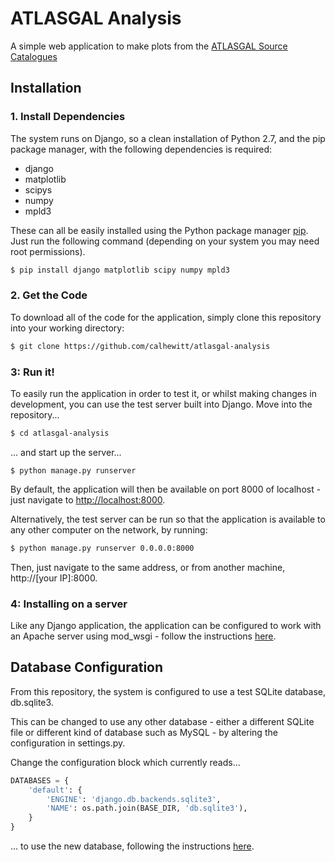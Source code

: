# ATLASGAL Analysis

A simple web application to make plots from the [ATLASGAL Source Catalogues](http://atlasgal.mpifr-bonn.mpg.de/cgi-bin/ATLASGAL_DATABASE.cgi)

## Installation

### 1. Install Dependencies

The system runs on Django, so a clean installation of Python 2.7, and the pip package manager, with the following dependencies is required:

- django
- matplotlib
- scipys
- numpy
- mpld3

These can all be easily installed using the Python package manager [pip](https://pip.pypa.io/en/stable/installing/). Just run the following command (depending on your system you may need root permissions).

```bash
$ pip install django matplotlib scipy numpy mpld3
```

### 2. Get the Code

To download all of the code for the application, simply clone this repository into your working directory:

```bash
$ git clone https://github.com/calhewitt/atlasgal-analysis
```

### 3: Run it!

To easily run the application in order to test it, or whilst making changes in development, you can use the test server built into Django. Move into the repository...

```bash
$ cd atlasgal-analysis
```

... and start up the server...

```
$ python manage.py runserver
```

By default, the application will then be available on port 8000 of localhost - just navigate to [http://localhost:8000](http://localhost:8000).

Alternatively, the test server can be run so that the application is available to any other computer on the network, by running:

```bash
$ python manage.py runserver 0.0.0.0:8000
```

Then, just navigate to the same address, or from another machine, http://[your IP]:8000.

### 4: Installing on a server

Like any Django application, the application can be configured to work with an Apache server using mod_wsgi - follow the instructions [here](https://docs.djangoproject.com/en/1.10/howto/deployment/wsgi/modwsgi/).

## Database Configuration

From this repository, the system is configured to use a test SQLite database, db.sqlite3.

This can be changed to use any other database - either a different SQLite file or different kind of database such as MySQL - by altering the configuration in settings.py.

Change the configuration block which currently reads...

```python
DATABASES = {
    'default': {
        'ENGINE': 'django.db.backends.sqlite3',
        'NAME': os.path.join(BASE_DIR, 'db.sqlite3'),
    }
}
```

... to use the new database, following the instructions [here](http://stackoverflow.com/questions/19189813/setting-django-up-to-use-mysql).
